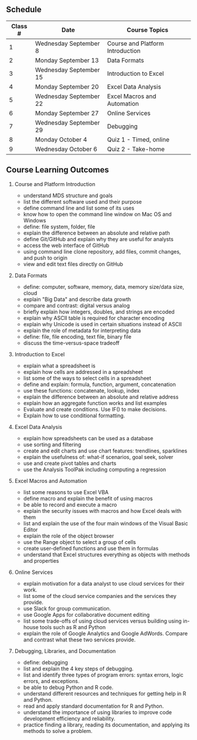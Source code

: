## Schedule
| Class # | Date                   | Course Topics                    |
|---------|------------------------|----------------------------------|
| 1       | Wednesday September 8  | Course and Platform Introduction |
| 2       | Monday September 13    | Data Formats                     |
| 3       | Wednesday September 15 | Introduction to Excel            |
| 4       | Monday September 20    | Excel Data Analysis              |
| 5       | Wednesday September 22 | Excel Macros and Automation      |
| 6       | Monday September 27    | Online Services                  |
| 7       | Wednesday September 29 | Debugging                        |
| 8       | Monday October 4       | Quiz 1 - Timed, online           |
| 9       | Wednesday October 6    | Quiz 2 - Take-home               |

## Course Learning Outcomes

1. Course and Platform Introduction
	- understand MDS structure and goals
	- list the different software used and their purpose
	- define command line and list some of its uses
	- know how to open the command line window on Mac OS and Windows
	- define: file system, folder, file
	- explain the difference between an absolute and relative path
	- define Git/GitHub and explain why they are useful for analysts
	- access the web interface of GitHub
	- using command line clone repository, add files, commit changes, and push to origin
	- view and edit text files directly on GitHub

2. Data Formats
	- define: computer, software, memory, data, memory size/data size, cloud
	- explain "Big Data" and describe data growth
	- compare and contrast: digital versus analog
	- briefly explain how integers, doubles, and strings are encoded
	- explain why ASCII table is required for character encoding
	- explain why Unicode is used in certain situations instead of ASCII
	- explain the role of metadata for interpreting data
	- define: file, file encoding, text file, binary file
	- discuss the time-versus-space tradeoff
	
3. Introduction to Excel
	- explain what a spreadsheet is
	- explain how cells are addressed in a spreadsheet
	- list some of the ways to select cells in a spreadsheet
	- define and explain: formula, function, argument, concatenation
	- use these functions: concatenate, lookup, index
	- explain the difference between an absolute and relative address
	- explain how an aggregate function works and list examples
	- Evaluate and create conditions. Use IF() to make decisions.
	- Explain how to use conditional formatting.

4. Excel Data Analysis
	- explain how spreadsheets can be used as a database  
	- use sorting and filtering
	- create and edit charts and use chart features: trendlines, sparklines
	- explain the usefulness of: what-if scenarios, goal seek, solver
	- use and create pivot tables and charts	
	- use the Analysis ToolPak including computing a regression
	
5. Excel Macros and Automation
	- list some reasons to use Excel VBA
	- define macro and explain the benefit of using macros
	- be able to record and execute a macro
	- explain the security issues with macros and how Excel deals with them
	- list and explain the use of the four main windows of the Visual Basic Editor
	- explain the role of the object browser
	- use the Range object to select a group of cells
	- create user-defined functions and use them in formulas
	- understand that Excel structures everything as objects with methods and properties
		
6. Online Services
	- explain motivation for a data analyst to use cloud services for their work.
	- list some of the cloud service companies and the services they provide.
	- use Slack for group communication.
	- use Google Apps for collaborative document editing
	- list some trade-offs of using cloud services versus building using in-house tools such as R and Python
	- explain the role of Google Analytics and Google AdWords. Compare and contrast what these two services provide.

7. Debugging, Libraries, and Documentation
	- define: debugging
	- list and explain the 4 key steps of debugging.
	- list and identify three types of program errors: syntax errors, logic errors, and exceptions.
	- be able to debug Python and R code.
	- understand different resources and techniques for getting help in R and Python.
	- read and apply standard documentation for R and Python.
	- understand the importance of using libraries to improve code development efficiency and reliability.
	- practice finding a library, reading its documentation, and applying its methods to solve a problem.